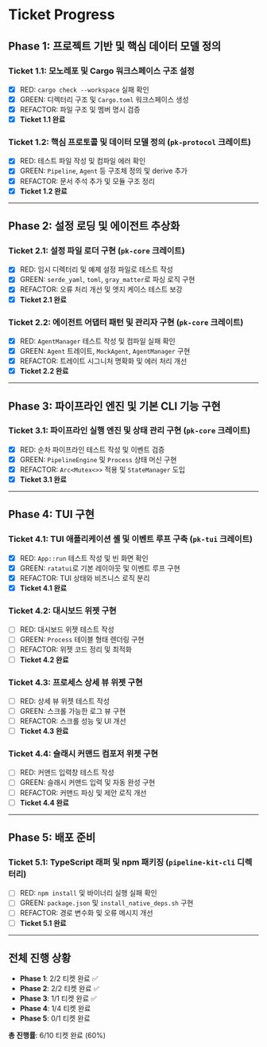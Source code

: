 # Ticket Progress

## Phase 1: 프로젝트 기반 및 핵심 데이터 모델 정의

### Ticket 1.1: 모노레포 및 Cargo 워크스페이스 구조 설정
- [x] RED: `cargo check --workspace` 실패 확인
- [x] GREEN: 디렉터리 구조 및 `Cargo.toml` 워크스페이스 생성
- [x] REFACTOR: 파일 구조 및 멤버 명시 검증
- [x] **Ticket 1.1 완료**

### Ticket 1.2: 핵심 프로토콜 및 데이터 모델 정의 (`pk-protocol` 크레이트)
- [x] RED: 테스트 파일 작성 및 컴파일 에러 확인
- [x] GREEN: `Pipeline`, `Agent` 등 구조체 정의 및 derive 추가
- [x] REFACTOR: 문서 주석 추가 및 모듈 구조 정리
- [x] **Ticket 1.2 완료**

---

## Phase 2: 설정 로딩 및 에이전트 추상화

### Ticket 2.1: 설정 파일 로더 구현 (`pk-core` 크레이트)
- [x] RED: 임시 디렉터리 및 예제 설정 파일로 테스트 작성
- [x] GREEN: `serde_yaml`, `toml`, `gray_matter`로 파싱 로직 구현
- [x] REFACTOR: 오류 처리 개선 및 엣지 케이스 테스트 보강
- [x] **Ticket 2.1 완료**

### Ticket 2.2: 에이전트 어댑터 패턴 및 관리자 구현 (`pk-core` 크레이트)
- [x] RED: `AgentManager` 테스트 작성 및 컴파일 실패 확인
- [x] GREEN: `Agent` 트레이트, `MockAgent`, `AgentManager` 구현
- [x] REFACTOR: 트레이트 시그니처 명확화 및 에러 처리 개선
- [x] **Ticket 2.2 완료**

---

## Phase 3: 파이프라인 엔진 및 기본 CLI 기능 구현

### Ticket 3.1: 파이프라인 실행 엔진 및 상태 관리 구현 (`pk-core` 크레이트)
- [x] RED: 순차 파이프라인 테스트 작성 및 이벤트 검증
- [x] GREEN: `PipelineEngine` 및 `Process` 상태 머신 구현
- [x] REFACTOR: `Arc<Mutex<>>` 적용 및 `StateManager` 도입
- [x] **Ticket 3.1 완료**

---

## Phase 4: TUI 구현

### Ticket 4.1: TUI 애플리케이션 셸 및 이벤트 루프 구축 (`pk-tui` 크레이트)
- [x] RED: `App::run` 테스트 작성 및 빈 화면 확인
- [x] GREEN: `ratatui`로 기본 레이아웃 및 이벤트 루프 구현
- [x] REFACTOR: TUI 상태와 비즈니스 로직 분리
- [x] **Ticket 4.1 완료**

### Ticket 4.2: 대시보드 위젯 구현
- [ ] RED: 대시보드 위젯 테스트 작성
- [ ] GREEN: `Process` 테이블 형태 렌더링 구현
- [ ] REFACTOR: 위젯 코드 정리 및 최적화
- [ ] **Ticket 4.2 완료**

### Ticket 4.3: 프로세스 상세 뷰 위젯 구현
- [ ] RED: 상세 뷰 위젯 테스트 작성
- [ ] GREEN: 스크롤 가능한 로그 뷰 구현
- [ ] REFACTOR: 스크롤 성능 및 UI 개선
- [ ] **Ticket 4.3 완료**

### Ticket 4.4: 슬래시 커맨드 컴포저 위젯 구현
- [ ] RED: 커맨드 입력창 테스트 작성
- [ ] GREEN: 슬래시 커맨드 입력 및 자동 완성 구현
- [ ] REFACTOR: 커맨드 파싱 및 제안 로직 개선
- [ ] **Ticket 4.4 완료**

---

## Phase 5: 배포 준비

### Ticket 5.1: TypeScript 래퍼 및 npm 패키징 (`pipeline-kit-cli` 디렉터리)
- [ ] RED: `npm install` 및 바이너리 실행 실패 확인
- [ ] GREEN: `package.json` 및 `install_native_deps.sh` 구현
- [ ] REFACTOR: 경로 변수화 및 오류 메시지 개선
- [ ] **Ticket 5.1 완료**

---

## 전체 진행 상황

- **Phase 1**: 2/2 티켓 완료 ✅
- **Phase 2**: 2/2 티켓 완료 ✅
- **Phase 3**: 1/1 티켓 완료 ✅
- **Phase 4**: 1/4 티켓 완료
- **Phase 5**: 0/1 티켓 완료

**총 진행률**: 6/10 티켓 완료 (60%)

